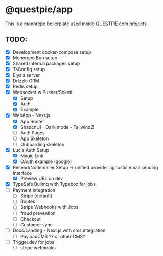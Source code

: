 # @questpie/app

This is a monorepo boilerplate used inside QUESTPIE.com projects.

## TODO:

- [x] Development docker-compose setup
- [x] Monorepo Bun setup
- [x] Shared internal packages setup
- [x] TsConfig setup
- [x] Elysia server
- [x] Drizzle ORM
- [x] Redis setup
- [x] Websocket w Pusher/Soketi
  - [X] Setup
  - [X] Auth
  - [x] Example
- [x] WebApp - Next.js
  - [x] App Router
  - [x] ShadcnUI - Dark mode - TailwindØ
  - [ ] Auth Pages
  - [ ] App Skeleton
  - [ ] Onboarding skeleton
- [x] Lucia Auth Setup
  - [x] Magic Link
  - [x] OAuth example (google)
- [x] Resend/Nodemailer Setup -> unified provider agnostic email sending interface  
  - [x] Preview URL on dev
- [x] TypeSafe Bullmq with Typebox for jobs
- [ ] Payment integration 
  - [ ] Stripe (default)
  - [ ] Routes
  - [ ] Stripe Webhooks with Jobs
  - [ ] fraud prevention
  - [ ] Checkout
  - [ ] Customer sync
- [ ] Docs/Landing - Next.js with cms integration
  - [ ] PayloadCMS ?? or other CMS?
- [ ] Trigger.dev for jobs
  - [ ] stripe webhooks